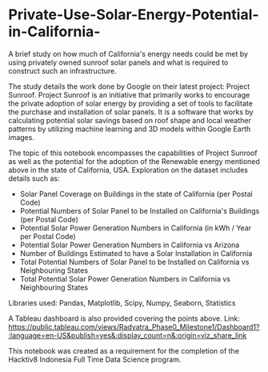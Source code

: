 # Private-Use-Solar-Energy-Potential-in-California-
A brief study on how much of California's energy needs could be met by using privately owned sunroof solar panels and what is required to construct such an infrastructure. 

The study details the work done by Google on their latest project: Project Sunroof. 
Project Sunroof is an initiative that primarily works to encourage the private adoption of solar energy by providing a set of tools to facilitate the purchase and installation of solar panels. 
It is a software that works by calculating potential solar savings based on roof shape and local weather patterns by utilizing machine learning and 3D models within Google Earth images.

The topic of this notebook encompasses the capabilities of Project Sunroof as well as the potential for the adoption of the Renewable energy mentioned above in the state of California, USA.
Exploration on the dataset includes details such as:
- Solar Panel Coverage on Buildings in the state of California (per Postal Code)
- Potential Numbers of Solar Panel to be Installed on California's Buildings (per Postal Code)
- Potential Solar Power Generation Numbers in California (in kWh / Year per Postal Code)
- Potential Solar Power Generation Numbers in California vs Arizona
- Number of Buildings Estimated to have a Solar Installation in California
- Total Potential Numbers of Solar Panel to be Installed on California vs Neighbouring States
- Total Potential Solar Power Generation Numbers in California vs Neighbouring States

Libraries used: Pandas, Matplotlib, Scipy, Numpy, Seaborn, Statistics

A Tableau dashboard is also provided covering the points above.
Link: https://public.tableau.com/views/Radyatra_Phase0_Milestone1/Dashboard1?:language=en-US&publish=yes&:display_count=n&:origin=viz_share_link

This notebook was created as a requirement for the completion of the Hacktiv8 Indonesia Full Time Data Science program.
